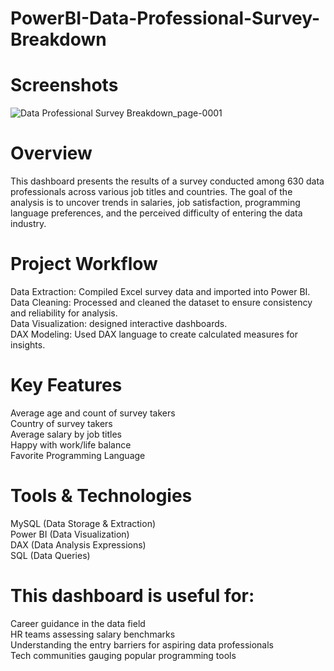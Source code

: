 # PowerBI-Data-Professional-Survey-Breakdown
# Screenshots
![Data Professional Survey Breakdown_page-0001](https://github.com/user-attachments/assets/e4794b46-8995-45ff-b7b0-804443a24998)

# Overview
This dashboard presents the results of a survey conducted among 630 data professionals across various job titles and countries. The goal of the analysis is to uncover trends in salaries, job satisfaction, programming language preferences, and the perceived difficulty of entering the data industry.
# Project Workflow
Data Extraction: Compiled Excel survey data and imported into Power BI.\
Data Cleaning: Processed and cleaned the dataset to ensure consistency and reliability for analysis.\
Data Visualization: designed interactive dashboards.\
DAX Modeling: Used DAX language to create calculated measures for insights.
# Key Features
Average age and count of survey takers\
Country of survey takers\
Average salary by job titles\
Happy with work/life balance\
Favorite Programming Language
# Tools & Technologies
MySQL (Data Storage & Extraction)\
Power BI (Data Visualization)\
DAX (Data Analysis Expressions)\
SQL (Data Queries)
# This dashboard is useful for:
Career guidance in the data field\
HR teams assessing salary benchmarks\
Understanding the entry barriers for aspiring data professionals\
Tech communities gauging popular programming tools
